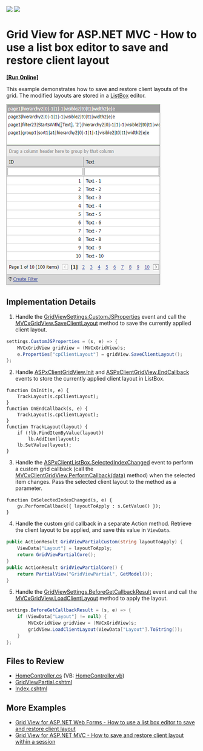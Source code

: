 <!-- default badges list -->
[![](https://img.shields.io/badge/Open_in_DevExpress_Support_Center-FF7200?style=flat-square&logo=DevExpress&logoColor=white)](https://supportcenter.devexpress.com/ticket/details/T146962)
[![](https://img.shields.io/badge/📖_How_to_use_DevExpress_Examples-e9f6fc?style=flat-square)](https://docs.devexpress.com/GeneralInformation/403183)
<!-- default badges end -->

# Grid View for ASP.NET MVC - How to use a list box editor to save and restore client layout
<!-- run online -->
**[[Run Online]](https://codecentral.devexpress.com/t146962/)**
<!-- run online end -->

This example demonstrates how to save and restore client layouts of the grid. The modified layouts are stored in a [ListBox](https://docs.devexpress.com/AspNetMvc/8990/components/data-editors-extensions/listbox) editor.

![](grid-client-layout-in-listbox.png)

## Implementation Details

1. Handle the [GridViewSettings.CustomJSProperties](https://docs.devexpress.com/AspNetMvc/DevExpress.Web.Mvc.GridViewSettings.CustomJSProperties) event and call the [MVCxGridView.SaveClientLayout](https://docs.devexpress.com/AspNet/DevExpress.Web.ASPxGridBase.SaveClientLayout) method to save the currently applied client layout.

  ```csharp
  settings.CustomJSProperties = (s, e) => {
      MVCxGridView gridView = (MVCxGridView)s;
      e.Properties["cpClientLayout"] = gridView.SaveClientLayout();
  };
  ```

2. Handle [ASPxClientGridView.Init](https://docs.devexpress.com/AspNet/js-ASPxClientControlBase.Init) and [ASPxClientGridView.EndCallback](https://docs.devexpress.com/AspNet/js-ASPxClientGridView.EndCallback) events to store the currently applied client layout in ListBox.

  ```jscript
  function OnInit(s, e) {
      TrackLayout(s.cpClientLayout);
  }
  function OnEndCallback(s, e) {
      TrackLayout(s.cpClientLayout);
  }
  function TrackLayout(layout) {
      if (!lb.FindItemByValue(layout))
          lb.AddItem(layout);
      lb.SetValue(layout);
  }
  ```
   
3. Handle the [ASPxClientListBox.SelectedIndexChanged](https://docs.devexpress.com/AspNet/js-ASPxClientListBox.SelectedIndexChanged) event to perform a custom grid callback (call the [MVCxClientGridView.PerformCallback(data)](https://docs.devexpress.com/AspNetMvc/js-MVCxClientGridView.PerformCallback(data)) method) when the selected item changes. Pass the selected client layout to the method as a parameter.

  ```jscript
  function OnSelectedIndexChanged(s, e) {
      gv.PerformCallback({ layoutToApply : s.GetValue() });
  }
  ```

4. Handle the custom grid callback in a separate Action method. Retrieve the client layout to be applied, and save this value in `ViewData`.

  ```csharp
  public ActionResult GridViewPartialCustom(string layoutToApply) {
      ViewData["Layout"] = layoutToApply;
      return GridViewPartialCore();
  }
  public ActionResult GridViewPartialCore() {
      return PartialView("GridViewPartial", GetModel());
  }
  ```

5. Handle the [GridViewSettings.BeforeGetCallbackResult](https://docs.devexpress.com/AspNetMvc/DevExpress.Web.Mvc.GridSettingsBase.BeforeGetCallbackResult) event and call the [MVCxGridView.LoadClientLayout](https://docs.devexpress.com/AspNet/DevExpress.Web.ASPxGridBase.LoadClientLayout(System.String)) method to apply the layout.
  ```csharp
  settings.BeforeGetCallbackResult = (s, e) => {
      if (ViewData["Layout"] != null) {
          MVCxGridView gridView = (MVCxGridView)s;
          gridView.LoadClientLayout(ViewData["Layout"].ToString());
      }
  };
  ```

## Files to Review

* [HomeController.cs](./CS/DXWebApplication1/Controllers/HomeController.cs) (VB: [HomeController.vb](./VB/DXWebApplication1/Controllers/HomeController.vb))
* [GridViewPartial.cshtml](./CS/DXWebApplication1/Views/Home/GridViewPartial.cshtml)
* [Index.cshtml](./CS/DXWebApplication1/Views/Home/Index.cshtml)

## More Examples

* [Grid View for ASP.NET Web Forms - How to use a list box editor to save and restore client layout](https://github.com/DevExpress-Examples/asp-net-web-forms-grid-use-listbox-to-save-and-restore-client-layout)
* [Grid View for ASP.NET MVC - How to save and restore client layout within a session](https://github.com/DevExpress-Examples/asp-net-mvc-grid-save-restore-client-layout-within-a-session)
